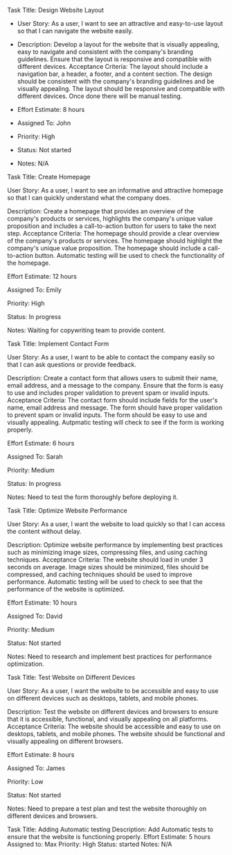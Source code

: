 <!-- need formatting -->

Task Title: Design Website Layout
* User Story: As a user, I want to see an attractive and easy-to-use layout so that I can navigate the website easily.

* Description: Develop a layout for the website that is visually appealing, easy to navigate and consistent with the company's branding guidelines. Ensure that the layout is responsive and compatible with different devices. Acceptance Criteria: The layout should include a navigation bar, a header, a footer, and a content section. The design should be consistent with the company's branding guidelines and be visually appealing. The layout should be responsive and compatible with different devices. Once done there will be manual testing.

* Effort Estimate: 8 hours
* Assigned To: John
* Priority: High
* Status: Not started
* Notes: N/A

Task Title: Create Homepage

User Story: As a user, I want to see an informative and attractive homepage so that I can quickly understand what the company does.

Description: Create a homepage that provides an overview of the company's products or services, highlights the company's unique value proposition and includes a call-to-action button for users to take the next step. Acceptance Criteria: The homepage should provide a clear overview of the company's products or services. The homepage should highlight the company's unique value proposition. The homepage should include a call-to-action button. Automatic testing will be used to check the functionality of the homepage.

Effort Estimate: 12 hours

Assigned To: Emily

Priority: High

Status: In progress

Notes: Waiting for copywriting team to provide content.

Task Title: Implement Contact Form

User Story: As a user, I want to be able to contact the company easily so that I can ask questions or provide feedback.

Description: Create a contact form that allows users to submit their name, email address, and a message to the company. Ensure that the form is easy to use and includes proper validation to prevent spam or invalid inputs. Acceptance Criteria: The contact form should include fields for the user's name, email address and message. The form should have proper validation to prevent spam or invalid inputs. The form should be easy to use and visually appealing. Autpmatic testing will check to see if the form is working properly.

Effort Estimate: 6 hours

Assigned To: Sarah

Priority: Medium

Status: In progress

Notes: Need to test the form thoroughly before deploying it.


Task Title: Optimize Website Performance

User Story: As a user, I want the website to load quickly so that I can access the content without delay.

Description: Optimize website performance by implementing best practices such as minimizing image sizes, compressing files, and using caching techniques. Acceptance Criteria: The website should load in under 3 seconds on average. Image sizes should be minimized, files should be compressed, and caching techniques should be used to improve performance. Automatic testing will be used to check to see that the performance of the website is optimized.

Effort Estimate: 10 hours
 
Assigned To: David

Priority: Medium

Status: Not started

Notes: Need to research and implement best practices for performance optimization.


Task Title: Test Website on Different Devices

User Story: As a user, I want the website to be accessible and easy to use on different devices such as desktops, tablets, and mobile phones.

Description: Test the website on different devices and browsers to ensure that it is accessible, functional, and visually appealing on all platforms. Acceptance Criteria: The website should be accessible and easy to use on desktops, tablets, and mobile phones. The website should be functional and visually appealing on different browsers.

Effort Estimate: 8 hours

Assigned To: James

Priority: Low

Status: Not started

Notes: Need to prepare a test plan and test the website thoroughly on different devices and browsers.

Task Title: Adding Automatic testing
Description: Add Automatic tests to ensure that the website is functioning properly.
Effort Estimate: 5 hours
Assigned to: Max
Priority: High
Status: started
Notes: N/A

